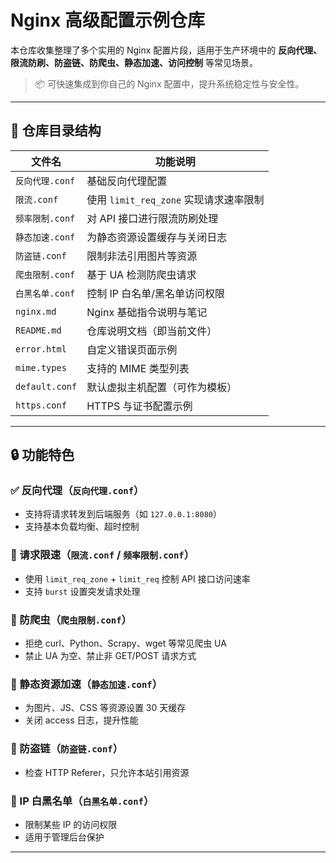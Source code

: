 # Nginx 高级配置示例仓库

本仓库收集整理了多个实用的 Nginx 配置片段，适用于生产环境中的 **反向代理、限流防刷、防盗链、防爬虫、静态加速、访问控制** 等常见场景。

> 📦 可快速集成到你自己的 Nginx 配置中，提升系统稳定性与安全性。

---

## 🧩 仓库目录结构

| 文件名 | 功能说明 |
|--------|----------|
| `反向代理.conf` | 基础反向代理配置 |
| `限流.conf`     | 使用 `limit_req_zone` 实现请求速率限制 |
| `频率限制.conf` | 对 API 接口进行限流防刷处理 |
| `静态加速.conf` | 为静态资源设置缓存与关闭日志 |
| `防盗链.conf`   | 限制非法引用图片等资源 |
| `爬虫限制.conf` | 基于 UA 检测防爬虫请求 |
| `白黑名单.conf` | 控制 IP 白名单/黑名单访问权限 |
| `nginx.md`      | Nginx 基础指令说明与笔记 |
| `README.md`     | 仓库说明文档（即当前文件） |
| `error.html`    | 自定义错误页面示例 |
| `mime.types`    | 支持的 MIME 类型列表 |
| `default.conf`  | 默认虚拟主机配置（可作为模板） |
| `https.conf`    | HTTPS 与证书配置示例 |

---

## 🔒 功能特色

### ✅ 反向代理（`反向代理.conf`）
- 支持将请求转发到后端服务（如 `127.0.0.1:8080`）
- 支持基本负载均衡、超时控制

### 🚦 请求限速（`限流.conf` / `频率限制.conf`）
- 使用 `limit_req_zone` + `limit_req` 控制 API 接口访问速率
- 支持 `burst` 设置突发请求处理

### 🐍 防爬虫（`爬虫限制.conf`）
- 拒绝 curl、Python、Scrapy、wget 等常见爬虫 UA
- 禁止 UA 为空、禁止非 GET/POST 请求方式

### 🎯 静态资源加速（`静态加速.conf`）
- 为图片、JS、CSS 等资源设置 30 天缓存
- 关闭 access 日志，提升性能

### 🔐 防盗链（`防盗链.conf`）
- 检查 HTTP Referer，只允许本站引用资源

### 📛 IP 白黑名单（`白黑名单.conf`）
- 限制某些 IP 的访问权限
- 适用于管理后台保护

---
